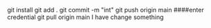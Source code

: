 git install
git add .
git commit -m "int"
git push origin main
####enter credential
git pull origin main
I have change something

